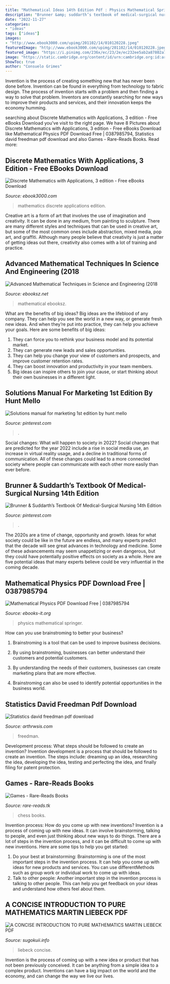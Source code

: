 ```yaml
---
title: "Mathematical Ideas 14th Edition Pdf : Physics Mathematical Springer"
description: "Brunner &amp; suddarth’s textbook of medical-surgical nursing 14th edition"
date: "2022-11-27"
categories:
- "ideas"
tags: ["ideas"]
images:
- "http://www.ebook3000.com/upimg/201102/14/010120228.jpeg"
featuredImage: "http://www.ebook3000.com/upimg/201102/14/010120228.jpeg"
featured_image: "https://i.pinimg.com/236x/ec/23/2e/ec232ee5ab2a87802a7fc207e990df1f.jpg"
image: "https://static.cambridge.org/content/id/urn:cambridge.org:id:article:S0025557200181471/resource/name/firstPage-S0025557200181471a.jpg"
ShowToc: true
author: "Consuelo Grimes"
---
```



Invention is the process of creating something new that has never been done before. Invention can be found in everything from technology to fabric design. The process of invention starts with a problem and then finding a way to solve that problem. Inventors are constantly searching for new ways to improve their products and services, and their innovation keeps the economy humming.

	

		
searching about Discrete Mathematics with Applications, 3 edition - Free eBooks Download you've visit to the right page. We have 8 Pictures about Discrete Mathematics with Applications, 3 edition - Free eBooks Download like Mathematical Physics PDF Download Free | 0387985794, Statistics david freedman pdf download and also Games - Rare-Reads Books. Read more:
		
    
## Discrete Mathematics With Applications, 3 Edition - Free EBooks Download

<img loading=lazy src="http://www.ebook3000.com/upimg/201102/14/010120228.jpeg" onerror="this.onerror=null;this.src='https://tse2.mm.bing.net/th?id=OIP.7N0vhm7Q4yWEEjDqWPdItAAAAA&amp;pid=15.1';" alt="Discrete Mathematics with Applications, 3 edition - Free eBooks Download">

_Source: ebook3000.com_

>mathematics discrete applications edition. 

	

Creative art is a form of art that involves the use of imagination and creativity. It can be done in any medium, from painting to sculpture. There are many different styles and techniques that can be used in creative art, but some of the most common ones include abstraction, mixed media, pop art, and graffiti. Although many people believe that creativity is just a matter of getting ideas out there, creativity also comes with a lot of training and practice.

    
## Advanced Mathematical Techniques In Science And Engineering (2018

<img loading=lazy src="http://www.ebooksz.net/wp-content/uploads/2020/03/Advanced-Mathematical-Techniques-in-Science-and-Engineering.jpg" onerror="this.onerror=null;this.src='https://tse3.mm.bing.net/th?id=OIP.hKpIBG3bCc6Vv-R8K9D1zQAAAA&amp;pid=15.1';" alt="Advanced Mathematical Techniques in Science and Engineering (2018">

_Source: ebooksz.net_

>mathematical ebooksz. 

	

What are the benefits of big ideas?
Big ideas are the lifeblood of any company. They can help you see the world in a new way, or generate fresh new ideas. And when they’re put into practice, they can help you achieve your goals. Here are some benefits of big ideas: 
1. They can force you to rethink your business model and its potential market.
2. They can generate new leads and sales opportunities.
3. They can help you change your view of customers and prospects, and improve customer retention rates. 
4. They can boost innovation and productivity in your team members. 
5. Big ideas can inspire others to join your cause, or start thinking about their own businesses in a different light. 

    
## Solutions Manual For Marketing 1st Edition By Hunt Mello

<img loading=lazy src="https://i.pinimg.com/originals/39/8a/df/398adf6dbde09c1342cc78b90c858b96.jpg" onerror="this.onerror=null;this.src='https://tse1.mm.bing.net/th?id=OIP.E-5AL57wiliadAoOJEhV0AAAAA&amp;pid=15.1';" alt="Solutions manual for marketing 1st edition by hunt mello">

_Source: pinterest.com_

>. 

	

Social changes: What will happen to society in 2022?
Social changes that are predicted for the year 2022 include a rise in social media use, an increase in virtual reality usage, and a decline in traditional forms of communication. All of these changes could lead to a more connected society where people can communicate with each other more easily than ever before.

    
## Brunner &amp; Suddarth’s Textbook Of Medical-Surgical Nursing 14th Edition

<img loading=lazy src="https://i.pinimg.com/236x/ec/23/2e/ec232ee5ab2a87802a7fc207e990df1f.jpg" onerror="this.onerror=null;this.src='https://tse1.mm.bing.net/th?id=OIP.e1e-QHp0fIJ6rriXUeWjRQAAAA&amp;pid=15.1';" alt="Brunner &amp; Suddarth’s Textbook Of Medical-Surgical Nursing 14th Edition">

_Source: pinterest.com_

>. 

	

The 2020s are a time of change, opportunity and growth. Ideas for what society could be like in the future are endless, and many experts predict that the decade will see great advances in technology and medicine. Some of these advancements may seem unappetizing or even dangerous, but they could have potentially positive effects on society as a whole. Here are five potential ideas that many experts believe could be very influential in the coming decade.

    
## Mathematical Physics PDF Download Free | 0387985794

<img loading=lazy src="https://ebooks-it.org/e-books/springer/_images/med_Springer.Mathematical.Physics.A.Modern.Introduction.To.Its.Foundations.Feb.1999.ISBN.0387985794.pdf.jpg" onerror="this.onerror=null;this.src='https://tse2.mm.bing.net/th?id=OIP.wbq3kzQYIidUUayKDUXlCAAAAA&amp;pid=15.1';" alt="Mathematical Physics PDF Download Free | 0387985794">

_Source: ebooks-it.org_

>physics mathematical springer. 

	

How can you use brainstroming to better your business?
1. Brainstroming is a tool that can be used to improve business decisions.
2. By using brainstroming, businesses can better understand their customers and potential customers.

3. By understanding the needs of their customers, businesses can create marketing plans that are more effective.

4. Brainstroming can also be used to identify potential opportunities in the business world.

    
## Statistics David Freedman Pdf Download

<img loading=lazy src="https://arthrwsis.com/images/625170.png" onerror="this.onerror=null;this.src='https://tse1.mm.bing.net/th?id=OIP.BGVsCPNeBkI4PAItuIKSQAHaKd&amp;pid=15.1';" alt="Statistics david freedman pdf download">

_Source: arthrwsis.com_

>freedman. 

	

Development process: What steps should be followed to create an invention?
Invention development is a process that should be followed to create an invention. The steps include: dreaming up an idea, researching the idea, developing the idea, testing and perfecting the idea, and finally filing for patent protection.

    
## Games - Rare-Reads Books

<img loading=lazy src="https://images-na.ssl-images-amazon.com/images/I/41TY0064EBL._SX309_BO1,204,203,200_.jpg" onerror="this.onerror=null;this.src='https://tse3.mm.bing.net/th?id=OIP.NnyxZVa6ScLExIh-hGyaCwAAAA&amp;pid=15.1';" alt="Games - Rare-Reads Books">

_Source: rare-reads.tk_

>chess books. 

	

Invention process: How do you come up with new inventions?
Invention is a process of coming up with new ideas. It can involve brainstorming, talking to people, and even just thinking about new ways to do things. There are a lot of steps in the invention process, and it can be difficult to come up with new inventions. Here are some tips to help you get started: 
1. Do your best at brainstorming: Brainstorming is one of the most important steps in the invention process. It can help you come up with ideas for new products and services. You can use differentMethods such as group work or individual work to come up with ideas. 
2. Talk to other people: Another important step in the invention process is talking to other people. This can help you get feedback on your ideas and understand how others feel about them. 

    
## A CONCISE INTRODUCTION TO PURE MATHEMATICS MARTIN LIEBECK PDF

<img loading=lazy src="https://static.cambridge.org/content/id/urn:cambridge.org:id:article:S0025557200181471/resource/name/firstPage-S0025557200181471a.jpg" onerror="this.onerror=null;this.src='https://tse2.mm.bing.net/th?id=OIP.4rDV6-E96aXR53bEi60GdAHaM0&amp;pid=15.1';" alt="A CONCISE INTRODUCTION TO PURE MATHEMATICS MARTIN LIEBECK PDF">

_Source: sugokuii.info_

>liebeck concise. 

	

Invention is the process of coming up with a new idea or product that has not been previously conceived. It can be anything from a simple idea to a complex product. Inventions can have a big impact on the world and the economy, and can change the way we live our lives.

